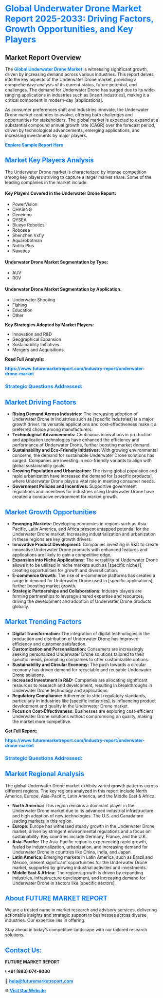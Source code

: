 <h1 style="color: #007BFF;">Global Underwater Drone Market Report 2025-2033: Driving Factors, Growth Opportunities, and Key Players</h1>

<section id="overview">
<h2>Market Report Overview</h2>
<p>The <a href="https://www.futuremarketreport.com/industry-report/underwater-drone-market" style="color: #007BFF; text-decoration: none;"><strong>Global Underwater Drone Market</strong></a> is witnessing significant growth, driven by increasing demand across various industries. This report delves into the key aspects of the Underwater Drone market, providing a comprehensive analysis of its current status, future potential, and challenges. The demand for Underwater Drone has surged due to its wide-ranging applications in industries such as [insert industries], making it a critical component in modern-day [applications].</p>
<p>As consumer preferences shift and industries innovate, the Underwater Drone market continues to evolve, offering both challenges and opportunities for stakeholders. The global market is expected to expand at a substantial compound annual growth rate (CAGR) over the forecast period, driven by technological advancements, emerging applications, and increasing investments by major players.</p>
</section>

<section id="overview">
<p><a href="https://www.futuremarketreport.com/request-sample/reportId=27663" style="color: #007BFF; text-decoration: none;"><strong>Explore Sample Report Here</strong></a></p>
</section>

<section id="key-players">
<h2 style="color: #007BFF;">Market Key Players Analysis</h2>
<p>The Underwater Drone market is characterized by intense competition among key players striving to capture a larger market share. Some of the leading companies in the market include:</p>
<h4>Key Players Covered in the Underwater Drone Report:</h4>
<ul><li>PowerVision</li><li>CHASING</li><li>Geneinno</li><li>QYSEA</li><li>Blueye Robotics</li><li>Robosea</li><li>Shenzhen Vxfly</li><li>Aquarobotman</li><li>Notilo Plus</li><li>Navatics</li></ul>
<h4>Underwater Drone Market Segmentation by Type:</h4>
<ul><li>AUV</li><li>ROV</li></ul>

<h4>Underwater Drone Market Segmentation by Application:</h4>
<ul><li>Underwater Shooting</li><li>Fishing</li><li>Education</li><li>Other</li></ul>
<p><strong>Key Strategies Adopted by Market Players:</strong></p>
<ul>
<li>Innovation and R&D</li>
<li>Geographical Expansion</li>
<li>Sustainability Initiatives</li>
<li>Mergers and Acquisitions</li>
</ul>
</section>

<section>
<p><strong>Read Full Analysis: </strong></p><a href="https://www.futuremarketreport.com/industry-report/underwater-drone-market" style="color: #007BFF; text-decoration: none;"><strong>https://www.futuremarketreport.com/industry-report/underwater-drone-market</strong></a>
<h3 style="color: #007BFF;">Strategic Questions Addressed:</h3>
</section>

<section id="driving-factors">
<h2 style="color: #007BFF;">Market Driving Factors</h2>
<ul>
<li><strong>Rising Demand Across Industries:</strong> The increasing adoption of Underwater Drone in industries such as [specific industries] is a major growth driver. Its versatile applications and cost-effectiveness make it a preferred choice among manufacturers.</li>
<li><strong>Technological Advancements:</strong> Continuous innovations in production and application technologies have enhanced the efficiency and performance of Underwater Drone, further boosting market demand.</li>
<li><strong>Sustainability and Eco-Friendly Initiatives:</strong> With growing environmental concerns, the demand for sustainable Underwater Drone solutions has surged. Companies are investing in eco-friendly variants to align with global sustainability goals.</li>
<li><strong>Growing Population and Urbanization:</strong> The rising global population and rapid urbanization have increased the demand for [specific products], where Underwater Drone plays a vital role in meeting consumer needs.</li>
<li><strong>Government Policies and Incentives:</strong> Supportive government regulations and incentives for industries using Underwater Drone have created a conducive environment for market growth.</li>
</ul>
</section>

<section id="growth-opportunities">
<h2 style="color: #007BFF;">Market Growth Opportunities</h2>
<ul>
<li><strong>Emerging Markets:</strong> Developing economies in regions such as Asia-Pacific, Latin America, and Africa present untapped potential for the Underwater Drone market. Increasing industrialization and urbanization in these regions are key growth drivers.</li>
<li><strong>Innovative Product Development:</strong> Companies investing in R&D to create innovative Underwater Drone products with enhanced features and applications are likely to gain a competitive edge.</li>
<li><strong>Expansion into Niche Applications:</strong> The versatility of Underwater Drone allows it to be utilized in niche markets such as [specific niches], creating opportunities for growth and diversification.</li>
<li><strong>E-commerce Growth:</strong> The rise of e-commerce platforms has created a surge in demand for Underwater Drone used in [specific applications], further boosting market growth.</li>
<li><strong>Strategic Partnerships and Collaborations:</strong> Industry players are forming partnerships to leverage shared expertise and resources, driving the development and adoption of Underwater Drone products globally.</li>
</ul>
</section>

<section id="trending-factors">
<h2 style="color: #007BFF;">Market Trending Factors</h2>
<ul>
<li><strong>Digital Transformation:</strong> The integration of digital technologies in the production and distribution of Underwater Drone has improved efficiency and customer satisfaction.</li>
<li><strong>Customization and Personalization:</strong> Consumers are increasingly seeking personalized Underwater Drone solutions tailored to their specific needs, prompting companies to offer customizable options.</li>
<li><strong>Sustainability and Circular Economy:</strong> The push towards a circular economy has driven demand for recyclable and reusable Underwater Drone solutions.</li>
<li><strong>Increased Investment in R&D:</strong> Companies are allocating significant resources to research and development, resulting in breakthroughs in Underwater Drone technology and applications.</li>
<li><strong>Regulatory Compliance:</strong> Adherence to strict regulatory standards, particularly in industries like [specific industries], is influencing product development and quality in the Underwater Drone market.</li>
<li><strong>Focus on Cost-Effectiveness:</strong> Businesses are exploring cost-efficient Underwater Drone solutions without compromising on quality, making the market more competitive.</li>
</ul>
</section>

<section>
<p><strong>Get Full Report: </strong></p><a href="https://www.futuremarketreport.com/industry-report/underwater-drone-market" style="color: #007BFF; text-decoration: none;"><strong>https://www.futuremarketreport.com/industry-report/underwater-drone-market</strong></a>
<h3 style="color: #007BFF;">Strategic Questions Addressed:</h3>
</section>


<section id="regional-analysis">
<h2 style="color: #007BFF;">Market Regional Analysis</h2>
<p>The global Underwater Drone market exhibits varied growth patterns across different regions. The key regions analyzed in this report include North America, Europe, Asia-Pacific, Latin America, and the Middle East & Africa:</p>
<ul>
<li><strong>North America:</strong> This region remains a dominant player in the Underwater Drone market due to its advanced industrial infrastructure and high adoption of new technologies. The U.S. and Canada are leading markets in this region.</li>
<li><strong>Europe:</strong> Europe has witnessed steady growth in the Underwater Drone market, driven by stringent environmental regulations and a focus on sustainability. Key countries include Germany, France, and the U.K.</li>
<li><strong>Asia-Pacific:</strong> The Asia-Pacific region is experiencing rapid growth, fueled by industrialization, urbanization, and increasing demand for Underwater Drone in countries like China, India, and Japan.</li>
<li><strong>Latin America:</strong> Emerging markets in Latin America, such as Brazil and Mexico, present significant opportunities for the Underwater Drone market, supported by growing industrial activities and investments.</li>
<li><strong>Middle East & Africa:</strong> The region’s growth is driven by expanding industries, infrastructure development, and increasing demand for Underwater Drone in sectors like [specific sectors].</li>
</ul>
</section>

<footer>
<h2 style="color: #007BFF;">About FUTURE MARKET REPORT</h2>
<p>We are a trusted name in market research and advisory services, delivering actionable insights and strategic support to businesses across diverse industries. Our expertise lies in offering:</p>

<p>Stay ahead in today’s competitive landscape with our tailored research solutions.</p>

<h2 style="color: #007BFF;">Contact Us:</h2>
<p><strong>FUTURE MARKET REPORT</strong></p>
<p>📞 <strong>+91 (883) 074-8030</strong></p>
<p>📧 <strong><a href="mailto:help@futuremarketreport.com" style="color: #007BFF;">help@futuremarketreport.com</a></strong></p>
<p>🌐 <strong><a href="https://www.futuremarketreport.com/" style="color: #007BFF;">Visit Our Website</a></strong></p>
</footer>